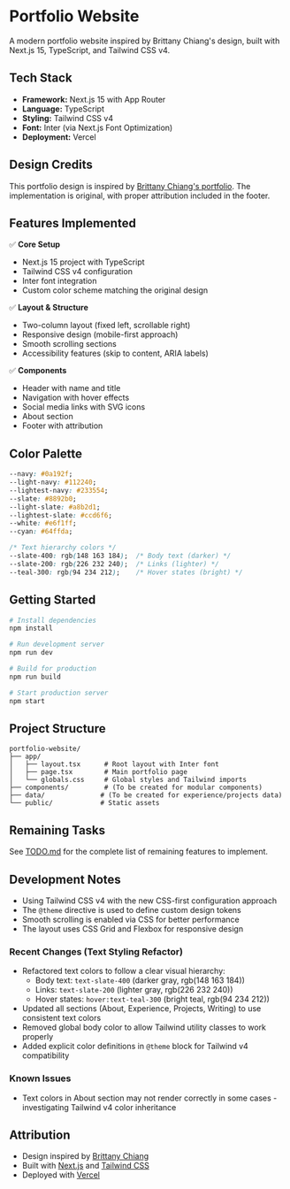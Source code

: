 # Portfolio Website

A modern portfolio website inspired by Brittany Chiang's design, built with Next.js 15, TypeScript, and Tailwind CSS v4.

## Tech Stack

- **Framework:** Next.js 15 with App Router
- **Language:** TypeScript
- **Styling:** Tailwind CSS v4
- **Font:** Inter (via Next.js Font Optimization)
- **Deployment:** Vercel

## Design Credits

This portfolio design is inspired by [Brittany Chiang's portfolio](https://brittanychiang.com). The implementation is original, with proper attribution included in the footer.

## Features Implemented

✅ **Core Setup**
- Next.js 15 project with TypeScript
- Tailwind CSS v4 configuration
- Inter font integration
- Custom color scheme matching the original design

✅ **Layout & Structure**
- Two-column layout (fixed left, scrollable right)
- Responsive design (mobile-first approach)
- Smooth scrolling sections
- Accessibility features (skip to content, ARIA labels)

✅ **Components**
- Header with name and title
- Navigation with hover effects
- Social media links with SVG icons
- About section
- Footer with attribution

## Color Palette

```css
--navy: #0a192f;
--light-navy: #112240;
--lightest-navy: #233554;
--slate: #8892b0;
--light-slate: #a8b2d1;
--lightest-slate: #ccd6f6;
--white: #e6f1ff;
--cyan: #64ffda;

/* Text hierarchy colors */
--slate-400: rgb(148 163 184);  /* Body text (darker) */
--slate-200: rgb(226 232 240);  /* Links (lighter) */
--teal-300: rgb(94 234 212);    /* Hover states (bright) */
```

## Getting Started

```bash
# Install dependencies
npm install

# Run development server
npm run dev

# Build for production
npm run build

# Start production server
npm start
```

## Project Structure

```
portfolio-website/
├── app/
│   ├── layout.tsx      # Root layout with Inter font
│   ├── page.tsx        # Main portfolio page
│   └── globals.css     # Global styles and Tailwind imports
├── components/         # (To be created for modular components)
├── data/              # (To be created for experience/projects data)
└── public/            # Static assets
```

## Remaining Tasks

See [TODO.md](./TODO.md) for the complete list of remaining features to implement.

## Development Notes

- Using Tailwind CSS v4 with the new CSS-first configuration approach
- The `@theme` directive is used to define custom design tokens
- Smooth scrolling is enabled via CSS for better performance
- The layout uses CSS Grid and Flexbox for responsive design

### Recent Changes (Text Styling Refactor)
- Refactored text colors to follow a clear visual hierarchy:
  - Body text: `text-slate-400` (darker gray, rgb(148 163 184))
  - Links: `text-slate-200` (lighter gray, rgb(226 232 240))
  - Hover states: `hover:text-teal-300` (bright teal, rgb(94 234 212))
- Updated all sections (About, Experience, Projects, Writing) to use consistent text colors
- Removed global body color to allow Tailwind utility classes to work properly
- Added explicit color definitions in `@theme` block for Tailwind v4 compatibility

### Known Issues
- Text colors in About section may not render correctly in some cases - investigating Tailwind v4 color inheritance

## Attribution

- Design inspired by [Brittany Chiang](https://brittanychiang.com)
- Built with [Next.js](https://nextjs.org/) and [Tailwind CSS](https://tailwindcss.com/)
- Deployed with [Vercel](https://vercel.com/)